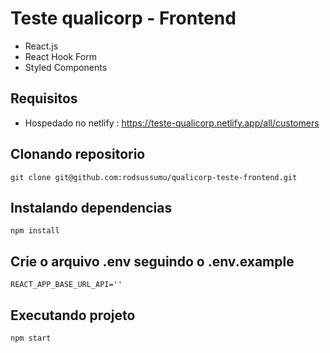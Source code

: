 # Teste qualicorp - Frontend

- React.js
- React Hook Form
- Styled Components

## Requisitos
* Hospedado no netlify : https://teste-qualicorp.netlify.app/all/customers

## Clonando repositorio

```
git clone git@github.com:rodsussumu/qualicorp-teste-frontend.git
```

## Instalando dependencias 

```
npm install
```

## Crie o arquivo .env seguindo o .env.example

```
REACT_APP_BASE_URL_API=''
```

## Executando projeto

```
npm start
```




